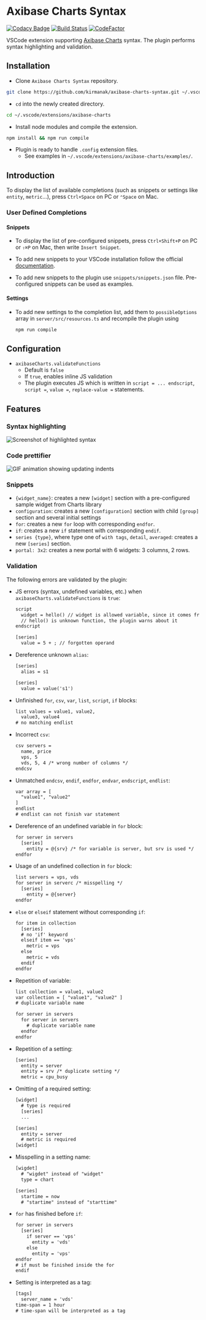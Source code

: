 # Axibase Charts Syntax

[![Codacy Badge](https://api.codacy.com/project/badge/Grade/733f4b159db44cff920edc92721d0e38)](https://app.codacy.com/app/kirmanak/Axibase-Charts-Syntax?utm_source=github.com&utm_medium=referral&utm_content=kirmanak/Axibase-Charts-Syntax&utm_campaign=badger) [![Build Status](https://travis-ci.org/kirmanak/Axibase-Charts-Syntax.svg?branch=master)](https://travis-ci.org/kirmanak/Axibase-Charts-Syntax) [![CodeFactor](https://www.codefactor.io/repository/github/kirmanak/axibase-charts-syntax/badge)](https://www.codefactor.io/repository/github/kirmanak/axibase-charts-syntax)

VSCode extension supporting [Axibase Charts](https://github.com/axibase/charts/blob/master/README.md) syntax. The plugin performs syntax highlighting and validation.

## Installation

* Clone `Axibase Charts Syntax` repository.

```bash
git clone https://github.com/kirmanak/axibase-charts-syntax.git ~/.vscode/extensions/axibase-charts
```

* `cd` into the newly created directory.

```bash
cd ~/.vscode/extensions/axibase-charts
```

* Install node modules and compile the extension.

```bash
npm install && npm run compile
```

* Plugin is ready to handle `.config` extension files.
  * See examples in ``~/.vscode/extensions/axibase-charts/examples/``.

## Introduction

To display the list of available completions (such as snippets or settings like `entity`, `metric`...), press `Ctrl+Space` on PC or `⌃Space` on Mac.

### User Defined Completions

#### Snippets

* To display the list of pre-configured snippets, press `Ctrl+Shift+P` on PC or `⇧⌘P` on Mac, then write `Insert Snippet`.

* To add new snippets to your VSCode installation follow the official [documentation](https://code.visualstudio.com/docs/editor/userdefinedsnippets).

* To add new snippets to the plugin use `snippets/snippets.json` file. Pre-configured snippets can be used as examples.

#### Settings

* To add new settings to the completion list, add them to `possibleOptions` array in `server/src/resources.ts` and recompile the plugin using

  ```bash
  npm run compile
  ```

## Configuration

* `axibaseCharts.validateFunctions`
  * Default is `false`
  * If `true`, enables inline JS validation
  * The plugin executes JS which is written in `script = ... endscript`, `script =`, `value =`, `replace-value =` statements.

## Features

### Syntax highlighting

![Screenshot of highlighted syntax](./images/syntax.png)

### Code prettifier

![GIF animation showing updating indents](./images/formatting.gif)

### Snippets

* `{widget_name}`: creates a new `[widget]` section with a pre-configured sample widget from Charts library
* `configuration`: creates a new `[configuration]` section with child `[group]` section and several initial settings
* `for`: creates a new `for` loop with corresponding `endfor`.
* `if`: creates a new `if` statement with corresponding `endif`.
* `series {type}`, where type one of `with tags`, `detail`, `averaged`: creates a new `[series]` section.
* `portal: 3x2`: creates a new portal with 6 widgets: 3 columns, 2 rows.

### Validation

The following errors are validated by the plugin:

* JS errors (syntax, undefined variables, etc.) when `axibaseCharts.validateFunctions` is `true`:

  ```txt
  script
    widget = hello() // widget is allowed variable, since it comes from Charts
    // hello() is unknown function, the plugin warns about it
  endscript
  ```

  ```txt
  [series]
    value = 5 + ; // forgotten operand
  ```

* Dereference unknown `alias`:

  ```txt
  [series]
    alias = s1

  [series]
    value = value('s1')
  ```

* Unfinished `for`, `csv`, `var`, `list`, `script`, `if` blocks:

  ```txt
  list values = value1, value2,
    value3, value4
  # no matching endlist
  ```

* Incorrect `csv`:

  ```txt
  csv servers =
    name, price
    vps, 5
    vds, 5, 4 /* wrong number of columns */
  endcsv
  ```

* Unmatched `endcsv`, `endif`, `endfor`, `endvar`, `endscript`, `endlist`:

  ```txt
  var array = [
    "value1", "value2"
  ]
  endlist
  # endlist can not finish var statement
  ```

* Dereference of an undefined variable in `for` block:

  ```txt
  for server in servers
    [series]
      entity = @{srv} /* for variable is server, but srv is used */
  endfor
  ```

* Usage of an undefined collection in `for` block:

  ```txt
  list servers = vps, vds
  for server in serverc /* misspelling */
    [series]
      entity = @{server}
  endfor
  ```

* `else` or `elseif` statement without corresponding `if`:

  ```txt
  for item in collection
    [series]
    # no 'if' keyword
    elseif item == 'vps'
      metric = vps
    else
      metric = vds
    endif
  endfor
  ```

* Repetition of variable:

  ```txt
  list collection = value1, value2
  var collection = [ "value1", "value2" ]
  # duplicate variable name
  ```

  ```txt
  for server in servers
    for server in servers
      # duplicate variable name
    endfor
  endfor
  ```

* Repetition of a setting:

  ```txt
  [series]
    entity = server
    entity = srv /* duplicate setting */
    metric = cpu_busy
  ```

* Omitting of a required setting:

  ```txt
  [widget]
    # type is required
    [series]
    ...
  ```

  ```txt
  [series]
    entity = server
    # metric is required
  [widget]
  ```

* Misspelling in a setting name:

  ```txt
  [wigdet]
    # "wigdet" instead of "widget"
    type = chart
  ```

  ```txt
  [series]
    startime = now
    # "startime" instead of "starttime"
  ```

* `for` has finished before `if`:

  ```txt
  for server in servers
    [series]
      if server == 'vps'
        entity = 'vds'
      else
        entity = 'vps'
  endfor
  # if must be finished inside the for
  endif
  ```

* Setting is interpreted as a tag:

  ```txt
  [tags]
    server_name = 'vds'
  time-span = 1 hour
  # time-span will be interpreted as a tag
  ```
